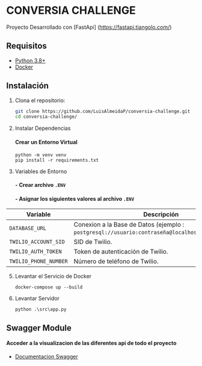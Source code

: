 # CONVERSIA CHALLENGE

Proyecto Desarrollado con [FastApi] (https://fastapi.tiangolo.com/)

## Requisitos
- [Python 3.8+](https://www.python.org/downloads/)
- [Docker](https://www.docker.com/get-started)

## Instalación
1. Clona el repositorio:
   ```bash
   git clone https://github.com/LuisAlmeidaP/conversia-challenge.git
   cd conversia-challenge/

3. Instalar Dependencias
    #### Crear un Entorno Virtual
   ```
   python -m venv venv
   pip install -r requirements.txt

4. Variables de Entorno
    #### - Crear archivo `.ENV`
    #### - Asignar los siguientes valores al archivo `.ENV` 
    
| Variable             | Descripción                                                                                        |
|----------------------|----------------------------------------------------------------------------------------------------|
| `DATABASE_URL`       | Conexion a la Base de Datos (ejemplo : `postgresql://usuario:contraseña@localhost:5432/nombre_db`) |
| `TWILIO_ACCOUNT_SID` | SID de Twilio.                                                                                     |
| `TWILIO_AUTH_TOKEN`  | Token de autenticación de Twilio.                                                                  |
| `TWILIO_PHONE_NUMBER`| Número de teléfono de Twilio.                                                                      |

5. Levantar el Servicio de Docker
    ```
    docker-compose up --build

6. Levantar Servidor
    ```
    python .\src\app.py

## Swagger Module
#### Acceder a la visualizacion de las diferentes api de todo el proyecto
- [Documentacion Swagger](http://localhost:3200/docs#)